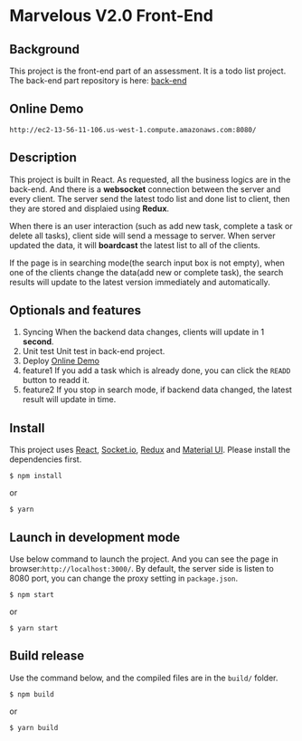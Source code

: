 # Marvelous V2.0 Front-End

## Background
This project is the front-end part of an assessment. It is a todo list project. The back-end part repository is here: [back-end](https://github.com/xuetongiqn/assessment-back-end)
## Online Demo
```
http://ec2-13-56-11-106.us-west-1.compute.amazonaws.com:8080/
```
## Description
This project is built in React. As requested, all the business logics are in the back-end. And there is a **websocket** connection between the server and every client. The server send the latest todo list and done list to client, then they are stored and displaied using **Redux**.

When there is an user interaction (such as add new task, complete a task or delete all tasks), client side will send a message to server. When server updated the data, it will **boardcast** the latest list to all of the clients.

If the page is in searching mode(the search input box is not empty), when one of the clients change the data(add new or complete task), the search results will update to the latest version immediately and automatically.

## Optionals and features
1. Syncing
When the backend data changes, clients will update in 1 **second**.
2. Unit test 
Unit test in back-end project.
3. Deploy
[Online Demo](http://ec2-13-56-11-106.us-west-1.compute.amazonaws.com:8080/)
4. feature1
If you add a task which is already done, you can click the ```READD``` button to readd it.
5. feature2
If you stop in search mode, if backend data changed, the latest result will update in time.


## Install
This project uses [React](https://react.dev/), [Socket.io](https://socket.io/), [Redux](https://redux.js.org/) and [Material UI](https://mui.com/). Please install the dependencies first.
```
$ npm install
```
or
```
$ yarn
```
## Launch in development mode
Use below command to launch the project. And you can see the page in browser:```http://localhost:3000/```. By default, the server side is listen to 8080 port, you can change the proxy setting in ```package.json```.
```
$ npm start
```
or
```
$ yarn start
```
## Build release
Use the command below, and the compiled files are in the ```build/``` folder.
```
$ npm build
```
or
```
$ yarn build
```